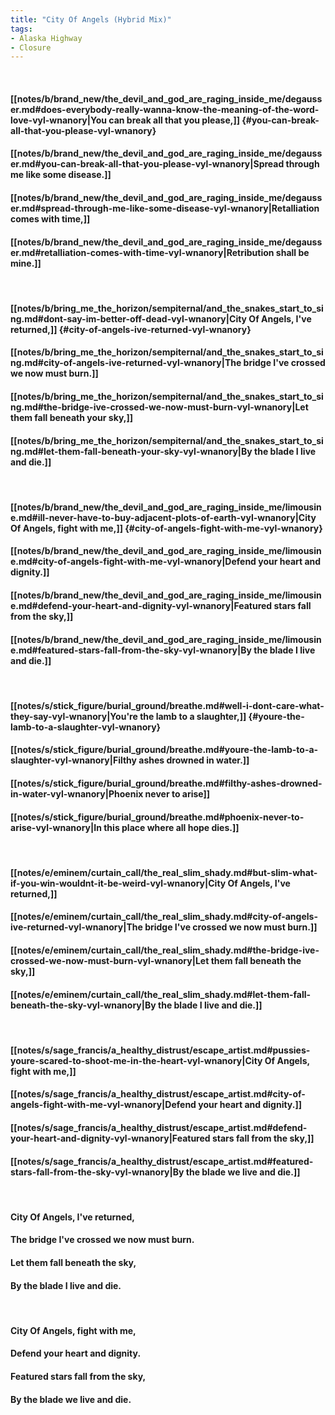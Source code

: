 ```yaml
---
title: "City Of Angels (Hybrid Mix)"
tags:
- Alaska Highway
- Closure
---
```

&nbsp;
#### [[notes/b/brand_new/the_devil_and_god_are_raging_inside_me/degausser.md#does-everybody-really-wanna-know-the-meaning-of-the-word-love-vyl-wnanory|You can break all that you please,]] {#you-can-break-all-that-you-please-vyl-wnanory}
#### [[notes/b/brand_new/the_devil_and_god_are_raging_inside_me/degausser.md#you-can-break-all-that-you-please-vyl-wnanory|Spread through me like some disease.]]
#### [[notes/b/brand_new/the_devil_and_god_are_raging_inside_me/degausser.md#spread-through-me-like-some-disease-vyl-wnanory|Retalliation comes with time,]]
#### [[notes/b/brand_new/the_devil_and_god_are_raging_inside_me/degausser.md#retalliation-comes-with-time-vyl-wnanory|Retribution shall be mine.]]
&nbsp;
#### [[notes/b/bring_me_the_horizon/sempiternal/and_the_snakes_start_to_sing.md#dont-say-im-better-off-dead-vyl-wnanory|City Of Angels, I've returned,]] {#city-of-angels-ive-returned-vyl-wnanory}
#### [[notes/b/bring_me_the_horizon/sempiternal/and_the_snakes_start_to_sing.md#city-of-angels-ive-returned-vyl-wnanory|The bridge I've crossed we now must burn.]]
#### [[notes/b/bring_me_the_horizon/sempiternal/and_the_snakes_start_to_sing.md#the-bridge-ive-crossed-we-now-must-burn-vyl-wnanory|Let them fall beneath your sky,]]
#### [[notes/b/bring_me_the_horizon/sempiternal/and_the_snakes_start_to_sing.md#let-them-fall-beneath-your-sky-vyl-wnanory|By the blade I live and die.]]
&nbsp;
#### [[notes/b/brand_new/the_devil_and_god_are_raging_inside_me/limousine.md#ill-never-have-to-buy-adjacent-plots-of-earth-vyl-wnanory|City Of Angels, fight with me,]] {#city-of-angels-fight-with-me-vyl-wnanory}
#### [[notes/b/brand_new/the_devil_and_god_are_raging_inside_me/limousine.md#city-of-angels-fight-with-me-vyl-wnanory|Defend your heart and dignity.]]
#### [[notes/b/brand_new/the_devil_and_god_are_raging_inside_me/limousine.md#defend-your-heart-and-dignity-vyl-wnanory|Featured stars fall from the sky,]]
#### [[notes/b/brand_new/the_devil_and_god_are_raging_inside_me/limousine.md#featured-stars-fall-from-the-sky-vyl-wnanory|By the blade I live and die.]]
&nbsp;
#### [[notes/s/stick_figure/burial_ground/breathe.md#well-i-dont-care-what-they-say-vyl-wnanory|You're the lamb to a slaughter,]] {#youre-the-lamb-to-a-slaughter-vyl-wnanory}
#### [[notes/s/stick_figure/burial_ground/breathe.md#youre-the-lamb-to-a-slaughter-vyl-wnanory|Filthy ashes drowned in water.]]
#### [[notes/s/stick_figure/burial_ground/breathe.md#filthy-ashes-drowned-in-water-vyl-wnanory|Phoenix never to arise]]
#### [[notes/s/stick_figure/burial_ground/breathe.md#phoenix-never-to-arise-vyl-wnanory|In this place where all hope dies.]]
&nbsp;
#### [[notes/e/eminem/curtain_call/the_real_slim_shady.md#but-slim-what-if-you-win-wouldnt-it-be-weird-vyl-wnanory|City Of Angels, I've returned,]]
#### [[notes/e/eminem/curtain_call/the_real_slim_shady.md#city-of-angels-ive-returned-vyl-wnanory|The bridge I've crossed we now must burn.]]
#### [[notes/e/eminem/curtain_call/the_real_slim_shady.md#the-bridge-ive-crossed-we-now-must-burn-vyl-wnanory|Let them fall beneath the sky,]]
#### [[notes/e/eminem/curtain_call/the_real_slim_shady.md#let-them-fall-beneath-the-sky-vyl-wnanory|By the blade I live and die.]]
&nbsp;
#### [[notes/s/sage_francis/a_healthy_distrust/escape_artist.md#pussies-youre-scared-to-shoot-me-in-the-heart-vyl-wnanory|City Of Angels, fight with me,]]
#### [[notes/s/sage_francis/a_healthy_distrust/escape_artist.md#city-of-angels-fight-with-me-vyl-wnanory|Defend your heart and dignity.]]
#### [[notes/s/sage_francis/a_healthy_distrust/escape_artist.md#defend-your-heart-and-dignity-vyl-wnanory|Featured stars fall from the sky,]]
#### [[notes/s/sage_francis/a_healthy_distrust/escape_artist.md#featured-stars-fall-from-the-sky-vyl-wnanory|By the blade we live and die.]]
&nbsp;
#### City Of Angels, I've returned,
#### The bridge I've crossed we now must burn.
#### Let them fall beneath the sky,
#### By the blade I live and die.
&nbsp;
#### City Of Angels, fight with me,
#### Defend your heart and dignity.
#### Featured stars fall from the sky,
#### By the blade we live and die.
